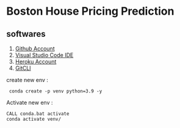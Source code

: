 # Boston House Pricing Prediction

## softwares

1. [Github Account](https://github.com)
2. [Visual Studio Code IDE](https://code.visualstudio.com/)
3. [Heroku Account](https://heroku.com)
4. [GitCLI](https://git-scm.com/downloads/guis)

create new env   :

```
 conda create -p venv python=3.9 -y
```

Activate new env : 

```
CALL conda.bat activate
conda activate venv/ 
```